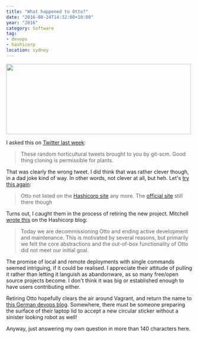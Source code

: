 ```yaml
---
title: "What happened to Otto?"
date: "2016-08-24T14:32:00+10:00"
year: "2016"
category: Software
tag:
- devops
- hashicorp
location: sydney
---
```

<p><img src="https://rubenerd.com/files/2016/otto.png" srcset="https://rubenerd.com/files/2016/otto.png 1x, https://rubenerd.com/files/2016/otto@2x.png 2x" alt="" style="width:500px; height:190px;" /></p>

I asked this on [Twitter last week]\:

> These random horticultural tweets brought to you by git-scm. Good thing cloning is permissible for plants.

That was clearly the wrong tweet. I did think that was rather clever though, in a dad joke kind of way. In other words, not clever at all, but heh. Let's [try this again]:

> Otto not listed on the [Hashicorp site] any more. The [official site] still there though

Turns out, I caught them in the process of retiring the new project. Mitchell [wrote this] on the Hashicorp blog:

> Today we are decommissioning Otto and ending active development and maintenance. This is motivated by several reasons, but primarily we felt the core abstractions and the out-of-box functionality of Otto did not meet our initial goal.

The promise of local and remote deployments with single commands seemed intriguing, if it could be realised. I appreciate their attitude of pulling it rather than letting it languish as abandonware, as so many free/open source projects become. I don't think it was big or established enough to have users contributing either.

Retiring Otto hopefully clears the air around Vagrant, and return the name to [this German devops blog]. Somewhere, there must be someone preparing the surface of their laptop lid to accept a new circular sticker without a sinister looking robot as well!

Anyway, just answering my own question in more than 140 characters here.

[Twitter last week]: https://twitter.com/Rubenerd/status/762895279158812672
[try this again]: https://twitter.com/Rubenerd/status/765393470622093315
[Hashicorp site]: https://www.hashicorp.com/
[official site]: https://www.ottoproject.io/ "The Official Otto project site"
[wrote this]: https://www.hashicorp.com/blog/decommissioning-otto.html "Decommissioning Otto"
[this German devops blog]: https://dev.otto.de/

